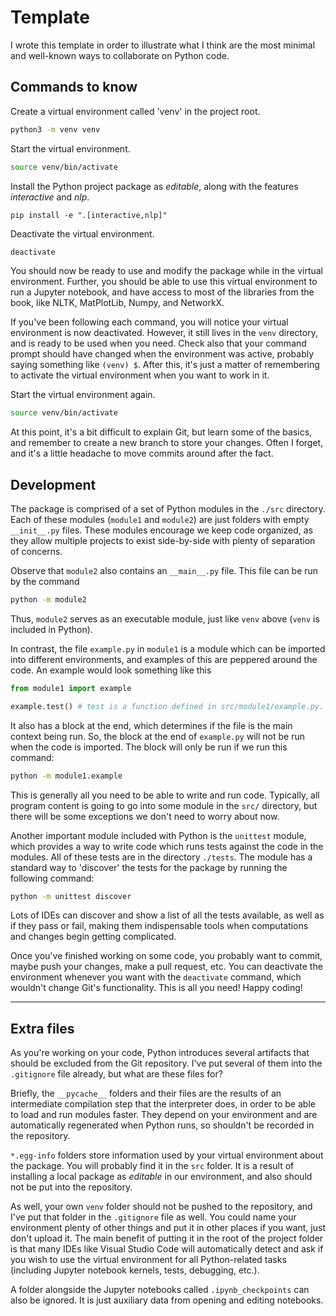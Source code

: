 # Template
I wrote this template in order to illustrate what I think are the most minimal and well-known ways to collaborate on Python code.

## Commands to know

Create a virtual environment called 'venv' in the project root.
```sh
python3 -m venv venv
```

Start the virtual environment.
```sh
source venv/bin/activate
```

Install the Python project package as *editable*, along with the features *interactive* and *nlp*.
```
pip install -e ".[interactive,nlp]"
```

Deactivate the virtual environment.
```sh
deactivate
```

You should now be ready to use and modify the package while in the virtual environment. Further, you should be able to use this virtual environment to run a Jupyter notebook, and have access to most of the libraries from the book, like NLTK, MatPlotLib, Numpy, and NetworkX.

If you've been following each command, you will notice your virtual environment is now deactivated. However, it still lives in the `venv` directory, and is ready to be used when you need. Check also that your command prompt should have changed when the environment was active, probably saying something like `(venv) $`. After this, it's just a matter of remembering to activate the virtual environment when you want to work in it.

Start the virtual environment again.
```sh
source venv/bin/activate
```

At this point, it's a bit difficult to explain Git, but learn some of the basics, and remember to create a new branch to store your changes. Often I forget, and it's a little headache to move commits around after the fact.

## Development

The package is comprised of a set of Python modules in the `./src` directory. Each of these modules (`module1` and `module2`) are just folders with empty `__init__.py` files. These modules encourage we keep code organized, as they allow multiple projects to exist side-by-side with plenty of separation of concerns.

Observe that `module2` also contains an `__main__.py` file. This file can be run by the command
```sh
python -m module2
```
Thus, `module2` serves as an executable module, just like `venv` above (`venv` is included in Python).

In contrast, the file `example.py` in `module1` is a module which can be imported into different environments, and examples of this are peppered around the code. An example would look something like this
```python
from module1 import example

example.test() # test is a function defined in src/module1/example.py.
```

It also has a block at the end, which determines if the file is the main context being run. So, the block at the end of `example.py` will not be run when the code is imported. The block will only be run if we run this command:
```sh
python -m module1.example
```

This is generally all you need to be able to write and run code. Typically, all program content is going to go into some module in the `src/` directory, but there will be some exceptions we don't need to worry about now.

Another important module included with Python is the `unittest` module, which provides a way to write code which runs tests against the code in the modules. All of these tests are in the directory `./tests`. The module has a standard way to 'discover' the tests for the package by running the following command:
```sh
python -m unittest discover
```

Lots of IDEs can discover and show a list of all the tests available, as well as if they pass or fail, making them indispensable tools when computations and changes begin getting complicated.

Once you've finished working on some code, you probably want to commit, maybe push your changes, make a pull request, etc. You can deactivate the environment whenever you want with the `deactivate` command, which wouldn't change Git's functionality. This is all you need! Happy coding!

---

## Extra files

As you're working on your code, Python introduces several artifacts that should be excluded from the Git repository. I've put several of them into the `.gitignore` file already, but what are these files for?

Briefly, the `__pycache__` folders and their files are the results of an intermediate compilation step that the interpreter does, in order to be able to load and run modules faster. They depend on your environment and are automatically regenerated when Python runs, so shouldn't be recorded in the repository.

`*.egg-info` folders store information used by your virtual environment about the package. You will probably find it in the `src` folder. It is a result of installing a local package as *editable* in our environment, and also should not be put into the repository.

As well, your own `venv` folder should not be pushed to the repository, and I've put that folder in the `.gitignore` file as well. You could name your environment plenty of other things and put it in other places if you want, just don't upload it. The main benefit of putting it in the root of the project folder is that many IDEs like Visual Studio Code will automatically detect and ask if you wish to use the virtual environment for all Python-related tasks (including Jupyter notebook kernels, tests, debugging, etc.).

A folder alongside the Jupyter notebooks called `.ipynb_checkpoints` can also be ignored. It is just auxiliary data from opening and editing notebooks.

